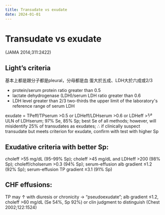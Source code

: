 ```yaml
---
title: Transudate vs exudate
date: 2024-01-01
---
```

# Transudate vs exudate

(JAMA 2014;311:2422)

## Light’s criteria
基本上都是跟分子都是pleural，分母都是血
蛋大於五成、LDH大於六成或2/3
* protein/serum protein ratio greater than 0.5
* lactate dehydrogenase (LDH)/serum LDH ratio greater than 0.6
* LDH level greater than 2/3 two-thirds the upper limit of the laboratory's reference range of serum LDH

exudate = TPeff/TPserum >0.5
or LDHeff/LDHserum >0.6 or LDHeff >²∕³ ULN of LDHserum; 97% Se, 85% Sp;
best Se of all methods;
however, will misidentify 25% of transudates as exudates;
∴ if clinically suspect transudate but meets criterion for exudate, confirm with test with higher Sp

## Exudative criteria with better Sp:
choleff >55 mg/dL (95–99% Sp);
choleff >45 mg/dL and LDHeff >200 (98% Sp);
choleff/cholserum >0.3 (94% Sp);
serum-effusion alb gradient ≤1.2 (92% Sp);
serum-effusion TP gradient ≤3.1 (91% Sp)

## CHF effusions:
TP may ↑ with diuresis or chronicity → “pseudoexudate”; alb gradient ≤1.2, choleff >60 mg/dL (Se 54%, Sp 92%) or clin judgment to distinguish (Chest 2002;122:1524)
